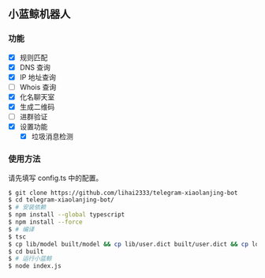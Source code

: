 ## 小蓝鲸机器人

### 功能

- [x] 规则匹配
- [x] DNS 查询
- [x] IP 地址查询
- [ ] Whois 查询
- [x] 化名聊天室
- [x] 生成二维码
- [ ] 进群验证
- [x] 设置功能
  - [x] 垃圾消息检测

### 使用方法

请先填写 config.ts 中的配置。

```bash
$ git clone https://github.com/lihai2333/telegram-xiaolanjing-bot
$ cd telegram-xiaolanjing-bot/
$ # 安装依赖
$ npm install --global typescript
$ npm install --force
$ # 编译
$ tsc 
$ cp lib/model built/model && cp lib/user.dict built/user.dict && cp locales/ built/locales
$ cd built
$ # 运行小蓝鲸
$ node index.js
```
